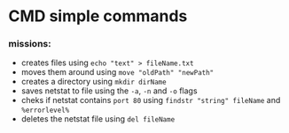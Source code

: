 # CMD simple commands

### missions:
- creates files using `echo "text" > fileName.txt`
- moves them around using `move "oldPath" "newPath"`
- creates a directory using `mkdir dirName`
- saves netstat to file using the `-a`, `-n` and `-o` flags
- cheks if netstat contains `port 80` using `findstr "string" fileName` and `%errorlevel%`
- deletes the netstat file using `del fileName`
